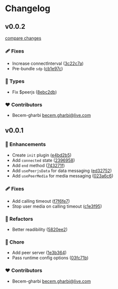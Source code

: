 # Changelog


## v0.0.2

[compare changes](https://github.com/becem-gharbi/nuxt-peerjs/compare/v0.0.1...v0.0.2)

### 🩹 Fixes

- Increase connectInterval ([3c22c7a](https://github.com/becem-gharbi/nuxt-peerjs/commit/3c22c7a))
- Pre-bundle `sdp` ([cb1e97c](https://github.com/becem-gharbi/nuxt-peerjs/commit/cb1e97c))

### 🌊 Types

- Fix $peerjs ([8ebc2db](https://github.com/becem-gharbi/nuxt-peerjs/commit/8ebc2db))

### ❤️ Contributors

- Becem-gharbi <becem.gharbi@live.com>

## v0.0.1


### 🚀 Enhancements

- Create `init` plugin ([e4bd2b5](https://github.com/becem-gharbi/nuxt-peerjs/commit/e4bd2b5))
- Add `connected` state ([2396958](https://github.com/becem-gharbi/nuxt-peerjs/commit/2396958))
- Add `end` method ([743271f](https://github.com/becem-gharbi/nuxt-peerjs/commit/743271f))
- Add `usePeerjsData` for data messaging ([ed32752](https://github.com/becem-gharbi/nuxt-peerjs/commit/ed32752))
- Add `usePeerMedia` for media messaging ([023a6c6](https://github.com/becem-gharbi/nuxt-peerjs/commit/023a6c6))

### 🩹 Fixes

- Add calling timeout ([f7f6fe7](https://github.com/becem-gharbi/nuxt-peerjs/commit/f7f6fe7))
- Stop user media on calling timeout ([c1e3f95](https://github.com/becem-gharbi/nuxt-peerjs/commit/c1e3f95))

### 💅 Refactors

- Better readibility ([5820ee2](https://github.com/becem-gharbi/nuxt-peerjs/commit/5820ee2))

### 🏡 Chore

- Add peer server ([1e3b364](https://github.com/becem-gharbi/nuxt-peerjs/commit/1e3b364))
- Pass runtime  config options ([03fc71b](https://github.com/becem-gharbi/nuxt-peerjs/commit/03fc71b))

### ❤️ Contributors

- Becem-gharbi <becem.gharbi@live.com>

